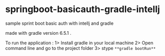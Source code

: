 # springboot-basicauth-gradle-intellj
 sample sprint boot basic auth with intellj and gradle
 
 made with gradle version 6.5.1 .
 
 To run the application :
 1> Install gradle in your local machine
 2> Open command line and go to the project folder 
 3> stype ```**gradle bootRun**```
